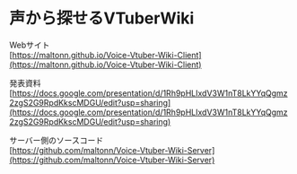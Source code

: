# 声から探せるVTuberWiki
Webサイト  
[https://maltonn.github.io/Voice-Vtuber-Wiki-Client](https://maltonn.github.io/Voice-Vtuber-Wiki-Client)


発表資料  
[https://docs.google.com/presentation/d/1Rh9pHLIxdV3W1nT8LkYYqQgmz2zgS2G9RpdKkscMDGU/edit?usp=sharing](https://docs.google.com/presentation/d/1Rh9pHLIxdV3W1nT8LkYYqQgmz2zgS2G9RpdKkscMDGU/edit?usp=sharing)

サーバー側のソースコード  
[https://github.com/maltonn/Voice-Vtuber-Wiki-Server](https://github.com/maltonn/Voice-Vtuber-Wiki-Server)